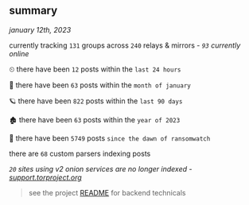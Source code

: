 
## summary
_january 12th, 2023_

currently tracking `131` groups across `240` relays & mirrors - _`93` currently online_

⏲ there have been `12` posts within the `last 24 hours`

🦈 there have been `63` posts within the `month of january`

🪐 there have been `822` posts within the `last 90 days`

🏚 there have been `63` posts within the `year of 2023`

🦕 there have been `5749` posts `since the dawn of ransomwatch`

there are `68` custom parsers indexing posts

_`20` sites using v2 onion services are no longer indexed - [support.torproject.org](https://support.torproject.org/onionservices/v2-deprecation/)_

> see the project [README](https://github.com/joshhighet/ransomwatch#ransomwatch--) for backend technicals

